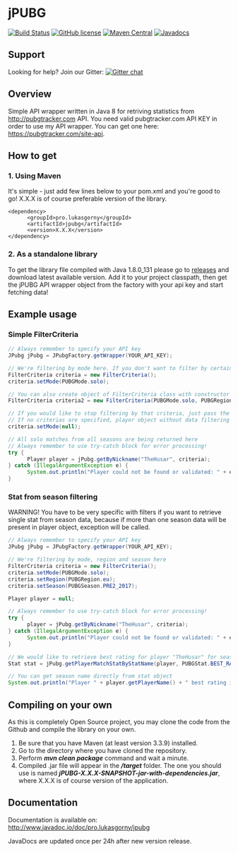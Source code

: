 # jPUBG

[![Build Status](https://travis-ci.org/Lukaszpg/jPUBG.svg?branch=master)](https://travis-ci.org/Lukaszpg/jPUBG)
[![GitHub license](https://img.shields.io/badge/license-MIT-blue.svg)](https://raw.githubusercontent.com/Lukaszpg/jPUBG/master/LICENSE)
[![Maven Central](https://img.shields.io/maven-central/v/pro.lukasgorny/jpubg.svg)](http://search.maven.org/#search%7Cga%7C1%7Cg%3A%22pro.lukasgorny%22)
[![Javadocs](http://www.javadoc.io/badge/pro.lukasgorny/jpubg.svg)](http://www.javadoc.io/doc/pro.lukasgorny/jpubg)

## Support

Looking for help? Join our Gitter: [![Gitter chat](https://badges.gitter.im/jPUBG/gitter.png)](https://gitter.im/jPUBG/jPUBG-support)

## Overview

Simple API wrapper written in Java 8 for retriving statistics from http://pubgtracker.com API. 
You need valid pubgtracker.com API KEY in order to use my API wrapper. You can get one here: https://pubgtracker.com/site-api.

## How to get

### 1. Using Maven

It's simple - just add few lines below to your pom.xml and you're good to go! X.X.X is of course preferable version of the library.

```
<dependency>
      <groupId>pro.lukasgorny</groupId>
      <artifactId>jpubg</artifactId>
      <version>X.X.X</version>
</dependency>
```

### 2. As a standalone library

To get the library file compiled with Java 1.8.0_131 please go to [releases](https://github.com/Lukaszpg/jPUBG/releases) and download latest available version. Add it to your project classpath, then get the jPUBG API wrapper object from the factory with your api key and start fetching data! 


## Example usage

### Simple FilterCriteria 
```java
// Always remember to specify your API key
JPubg jPubg = JPubgFactory.getWrapper(YOUR_API_KEY);

// We're filtering by mode here. If you don't want to filter by certain criteria, just don't pass it to the filter
FilterCriteria criteria = new FilterCriteria();
criteria.setMode(PUBGMode.solo);

// You can also create object of FilterCriteria class with constructor with arguments
FilterCriteria criteria2 = new FilterCriteria(PUBGMode.solo, PUBGRegion.eu, PUBGSeason.PRE2_2017);

// If you would like to stop filtering by that criteria, just pass the null value
// If no criterias are specified, player object without data filtering will be returned
criteria.setMode(null);

// All solo matches from all seasons are being returned here
// Always remember to use try-catch block for error processing!
try {
      Player player = jPubg.getByNickname("TheHusar", criteria);
} catch (IllegalArgumentException e) {
      System.out.println("Player could not be found or validated: " + e.getLocalizedMessage());
}
```

### Stat from season filtering

WARNING! You have to be very specific with filters if you want to retrieve single stat from season data, because if more than one season data will be present in player object, exception will be called.

```java
// Always remember to specify your API key
JPubg jPubg = JPubgFactory.getWrapper(YOUR_API_KEY);

// We're filtering by mode, region and season here
FilterCriteria criteria = new FilterCriteria();
criteria.setMode(PUBGMode.solo);
criteria.setRegion(PUBGRegion.eu);
criteria.setSeason(PUBGSeason.PRE2_2017);

Player player = null;

// Always remember to use try-catch block for error processing!
try {
      player = jPubg.getByNickname("TheHusar", criteria);
} catch (IllegalArgumentException e) {
      System.out.println("Player could not be found or validated: " + e.getLocalizedMessage());
}

// We would like to retrieve best rating for player "TheHusar" for season PRE2_2017
Stat stat = jPubg.getPlayerMatchStatByStatName(player, PUBGStat.BEST_RATING);

// You can get season name directly from stat object
System.out.println("Player " + player.getPlayerName() + " best rating in season: " + stat.getSeason().getSeasonName() + " is: " + stat.getStringValue());
```

## Compiling on your own

As this is completely Open Source project, you may clone the code from the Github and compile the library on your own. 
1. Be sure that you have Maven (at least version 3.3.9) installed.
2. Go to the directory where you have cloned the repository.
3. Perform ***mvn clean package*** command and wait a minute.
4. Compiled .jar file will appear in the ***/target*** folder. The one you should use is named ***jPUBG-X.X.X-SNAPSHOT-jar-with-dependencies.jar***, where X.X.X is of course version of the application.

## Documentation

Documentation is available on: http://www.javadoc.io/doc/pro.lukasgorny/jpubg

JavaDocs are updated once per 24h after new version release.
